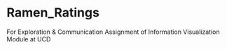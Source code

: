 # Ramen_Ratings
For Exploration &amp; Communication Assignment of Information Visualization Module at UCD
